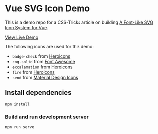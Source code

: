 # Vue SVG Icon Demo

This is a demo repo for a CSS-Tricks article on building [A Font-Like SVG Icon System for Vue](https://css-tricks.com/a-font-like-svg-icon-system-for-vue/).

[View Live Demo](https://nervous-noyce-943776.netlify.app/)

The following icons are used for this demo:
- `badge-check` from [Heroicons](https://github.com/refactoringui/heroicons)
- `cog-solid` from [Font Awesome](https://fontawesome.com/icons)
- `excalamation` from [Heroicons](https://github.com/refactoringui/heroicons)
- `fire` from [Heroicons](https://github.com/refactoringui/heroicons)
- `send` from [Material Design Icons](https://material.io/resources/icons)

## Install dependencies
```
npm install
```

### Build and run development server
```
npm run serve
```

